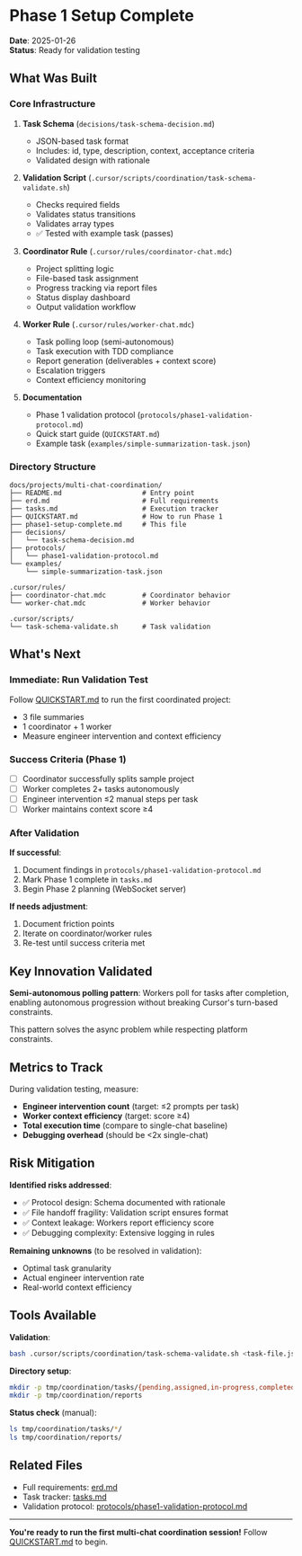 # Phase 1 Setup Complete

**Date**: 2025-01-26  
**Status**: Ready for validation testing

## What Was Built

### Core Infrastructure

1. **Task Schema** (`decisions/task-schema-decision.md`)

   - JSON-based task format
   - Includes: id, type, description, context, acceptance criteria
   - Validated design with rationale

2. **Validation Script** (`.cursor/scripts/coordination/task-schema-validate.sh`)

   - Checks required fields
   - Validates status transitions
   - Validates array types
   - ✅ Tested with example task (passes)

3. **Coordinator Rule** (`.cursor/rules/coordinator-chat.mdc`)

   - Project splitting logic
   - File-based task assignment
   - Progress tracking via report files
   - Status display dashboard
   - Output validation workflow

4. **Worker Rule** (`.cursor/rules/worker-chat.mdc`)

   - Task polling loop (semi-autonomous)
   - Task execution with TDD compliance
   - Report generation (deliverables + context score)
   - Escalation triggers
   - Context efficiency monitoring

5. **Documentation**
   - Phase 1 validation protocol (`protocols/phase1-validation-protocol.md`)
   - Quick start guide (`QUICKSTART.md`)
   - Example task (`examples/simple-summarization-task.json`)

### Directory Structure

```
docs/projects/multi-chat-coordination/
├── README.md                    # Entry point
├── erd.md                       # Full requirements
├── tasks.md                     # Execution tracker
├── QUICKSTART.md                # How to run Phase 1
├── phase1-setup-complete.md     # This file
├── decisions/
│   └── task-schema-decision.md
├── protocols/
│   └── phase1-validation-protocol.md
└── examples/
    └── simple-summarization-task.json

.cursor/rules/
├── coordinator-chat.mdc         # Coordinator behavior
└── worker-chat.mdc              # Worker behavior

.cursor/scripts/
└── task-schema-validate.sh      # Task validation
```

## What's Next

### Immediate: Run Validation Test

Follow [QUICKSTART.md](./QUICKSTART.md) to run the first coordinated project:

- 3 file summaries
- 1 coordinator + 1 worker
- Measure engineer intervention and context efficiency

### Success Criteria (Phase 1)

- [ ] Coordinator successfully splits sample project
- [ ] Worker completes 2+ tasks autonomously
- [ ] Engineer intervention ≤2 manual steps per task
- [ ] Worker maintains context score ≥4

### After Validation

**If successful**:

1. Document findings in `protocols/phase1-validation-protocol.md`
2. Mark Phase 1 complete in `tasks.md`
3. Begin Phase 2 planning (WebSocket server)

**If needs adjustment**:

1. Document friction points
2. Iterate on coordinator/worker rules
3. Re-test until success criteria met

## Key Innovation Validated

**Semi-autonomous polling pattern**: Workers poll for tasks after completion, enabling autonomous progression without breaking Cursor's turn-based constraints.

This pattern solves the async problem while respecting platform constraints.

## Metrics to Track

During validation testing, measure:

- **Engineer intervention count** (target: ≤2 prompts per task)
- **Worker context efficiency** (target: score ≥4)
- **Total execution time** (compare to single-chat baseline)
- **Debugging overhead** (should be <2x single-chat)

## Risk Mitigation

**Identified risks addressed**:

- ✅ Protocol design: Schema documented with rationale
- ✅ File handoff fragility: Validation script ensures format
- ✅ Context leakage: Workers report efficiency score
- ✅ Debugging complexity: Extensive logging in rules

**Remaining unknowns** (to be resolved in validation):

- Optimal task granularity
- Actual engineer intervention rate
- Real-world context efficiency

## Tools Available

**Validation**:

```bash
bash .cursor/scripts/coordination/task-schema-validate.sh <task-file.json>
```

**Directory setup**:

```bash
mkdir -p tmp/coordination/tasks/{pending,assigned,in-progress,completed,failed}
mkdir -p tmp/coordination/reports
```

**Status check** (manual):

```bash
ls tmp/coordination/tasks/*/
ls tmp/coordination/reports/
```

## Related Files

- Full requirements: [erd.md](./erd.md)
- Task tracker: [tasks.md](./tasks.md)
- Validation protocol: [protocols/phase1-validation-protocol.md](./protocols/phase1-validation-protocol.md)

---

**You're ready to run the first multi-chat coordination session!** Follow [QUICKSTART.md](./QUICKSTART.md) to begin.

